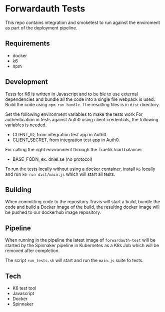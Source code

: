 # Forwardauth Tests
This repo contains integration and smoketest to run against the enviroment as part of the deployment pipeline.

## Requirements
- docker
- k6
- npm

## Development
Tests for K6 is written in Javascript and to be ble to use external dependencies and bundle all the code into 
a single file webpack is used. Build the code using `npm run bundle`. The resulting files is in `dist` directory.

Set the following environment variables to make the tests work
For authentication in tests against Auth0 using client credentials, the following variables is needed.
- CLIENT_ID, from integration test app in Auth0.
- CLIENT_SECRET, from integration test app in Auth0.

For calling the right environment through the Traefik load balancer.
- BASE_FQDN, ex. dniel.se (no protocol)

To run the tests locally without using a docker container, install `k6` locally and run `k6 run dist/main.js`
which will start all tests.
  
## Building
When committing code to the repository Travis will start a build, bundle the code and build a Docker 
image of the build, the resulting docker image will be pushed to our dockerhub image repository.

## Pipeline
When running in the pipeline the latest image of `forwardauth-test` will be started by the Spinnaker 
pipeline in Kubernetes as a K8s Job which will be removed after completion. 

The script `run_tests.sh` will start and run the `main.js` suite fo tests.

## Tech
- K6 test tool
- Javascript
- Docker
- Spinnaker
